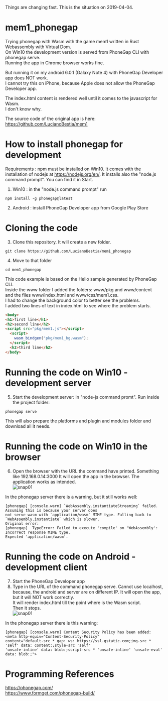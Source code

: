 Things are changing fast. This is the situation on 2019-04-04.
# mem1_phonegap
Trying phonegap with Wasm with the game mem1 written in Rust Webassembly with Virtual Dom.  
On Win10 the development version is served from PhoneGap CLI with phonegap serve.  
Running the app in Chrome browser works fine.  
  
But running it on my android 6.0.1 (Galaxy Note 4) with PhoneGap Developer app does NOT work.  
I cannot try this on iPhone, because Apple does not allow the PhoneGap Developer app.  
  
The index.html content is rendered well until it comes to the javascript for Wasm.  
I don't know why.   

The source code of the original app is here:  
https://github.com/LucianoBestia/mem1   

# How to install phonegap for development
Requirements : npm must be installed on Win10. It comes with the installation of nodejs at https://nodejs.org/en/.
It installs also the "node.js command prompt". You can find it in Start.  
1. Win10 : in the "node.js command prompt" run
```
npm install -g phonegap@latest
``` 
2. Android : install PhoneGap Developer app from Google Play Store

# Cloning the code
3. Clone this repository. It will create a new folder. 
```
git clone https://github.com/LucianoBestia/mem1_phonegap
```
4. Move to that folder 
```
cd mem1_phonegap
```
This code example is based on the Hello sample generated by PhoneGap CLI.  
Inside the www folder I added the folders: www/pkg and www/content  
and the files www/index.html and www/css/mem1.css.  
I had to change the background color to better see the problems.  
I added two lines of text in index.html to see where the problem starts.  
```html
<body>
<h1>first line</h1>
<h2>second line</h2>
<script src="pkg/mem1.js"></script>
  <script>
    wasm_bindgen("pkg/mem1_bg.wasm");
  </script>
  <h2>third line</h2>
</body>
```

# Running the code on Win10 - development server
5. Start the development server: in "node-js command promt". Run inside the project folder:
```
phonegap serve
```
This will also prepare the platforms and plugin and modules folder and download all it needs.
# Running the code on Win10 in the browser
6. Open the browser with the URL the command have printed. Something like 192.168.0.14:3000 
It will open the app in the browser. The application works as intended.  
![snap01](https://user-images.githubusercontent.com/31509965/55613230-61ea8500-57b4-11e9-99b7-36125b15c520.JPG)

In the phonegap server there is a warning, but it still works well:
```
[phonegap] [console.warn] `WebAssembly.instantiateStreaming` failed. Assuming this is because your server does 
not serve wasm with `application/wasm` MIME type. Falling back to `WebAssembly.instantiate` which is slower. 
Original error:
[phonegap]  TypeError: Failed to execute 'compile' on 'WebAssembly': Incorrect response MIME type. 
Expected 'application/wasm'.
```

# Running the code on Android - development client
7. Start the PhoneGap Developer app  
8. Type in the URL of the command phonegap serve. Cannot use localhost, because, the android and server are on different IP. 
It will open the app, but it will NOT work correctly.  
It will render index.html till the point where is the Wasm script.  
Then it stops.  
![snap01](https://user-images.githubusercontent.com/31509965/55622044-62d9e180-57c9-11e9-86e1-de1be66aec13.png)

In the phonegap server there is this warning:
```
[phonegap] [console.warn] Content Security Policy has been added: <meta http-equiv="Content-Security-Policy" 
content="default-src * gap: ws: https://ssl.gstatic.com;img-src * 'self' data: content:;style-src 'self' 
'unsafe-inline' data: blob:;script-src * 'unsafe-inline' 'unsafe-eval' data: blob:;">
```

# Programming References
https://phonegap.com/  
https://www.formget.com/phonegap-build/  





